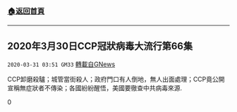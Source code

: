 ###  [:house:返回首頁](https://github.com/ourhimalayas/txt)
---

## 2020年3月30日CCP冠狀病毒大流行第66集
`2020-03-31 03:51 GM33` [轉載自GNews](https://gnews.org/zh-hant/157954/)

CCP卸磨殺驢；城管當街殺人；政府門口有人倒地，無人出面處理；CCP竟公開宣稱無症狀者不傳染；各國紛紛醒悟，美國要徹查中共病毒來源.

0
